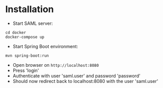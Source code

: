 # Installation

- Start SAML server:

```
cd docker
docker-compose up
```

- Start Spring Boot environment:

```
mvn spring-boot:run
```

- Open browser on `http://localhost:8080`
- Press 'login'
- Authenticate with user 'saml.user' and password 'password'
- Should now redirect back to localhost:8080 with the user 'saml.user'